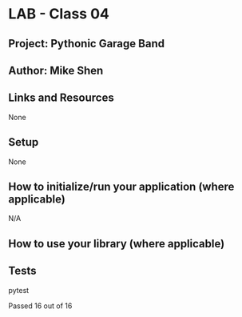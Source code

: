 # LAB - Class 04

## Project: Pythonic Garage Band

## Author: Mike Shen

## Links and Resources

None

## Setup

None

## How to initialize/run your application (where applicable)

N/A

## How to use your library (where applicable)

## Tests

pytest

Passed 16 out of 16